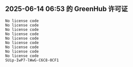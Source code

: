 ## 2025-06-14 06:53 的 GreenHub 许可证
```
No license code
No license code
No license code
No license code
No license code
No license code
No license code
No license code
No license code
SUip-IwP7-lWwG-C6C8-0CF1
```

